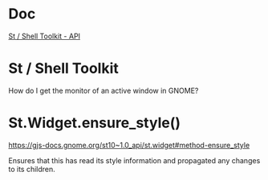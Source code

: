 # Doc
[St / Shell Toolkit - API](https://gjs-docs.gnome.org/st10~1.0_api/)

# St / Shell Toolkit

How do I get the monitor of an active window in GNOME?

# St.Widget.ensure_style()
https://gjs-docs.gnome.org/st10~1.0_api/st.widget#method-ensure_style

Ensures that this has read its style information and propagated any changes to its children.

